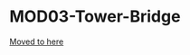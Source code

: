 <a name="README"></a>
# MOD03-Tower-Bridge
<P><a href="http://eucalypt.com/lego/mod-modules.html">Moved to here</a>